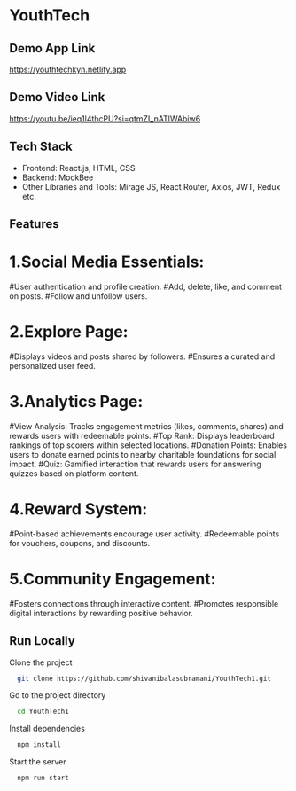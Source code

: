 
# YouthTech

## Demo App Link

https://youthtechkyn.netlify.app

## Demo Video Link

https://youtu.be/ieq1l4thcPU?si=qtmZI_nATlWAbiw6


## Tech Stack

- Frontend: React.js, HTML, CSS
- Backend: MockBee
- Other Libraries and Tools: Mirage JS, React Router, Axios, JWT, Redux etc.


## Features

# 1.Social Media Essentials:

#User authentication and profile creation.
#Add, delete, like, and comment on posts.
#Follow and unfollow users.

# 2.Explore Page:

#Displays videos and posts shared by followers.
#Ensures a curated and personalized user feed.

# 3.Analytics Page:

#View Analysis: Tracks engagement metrics (likes, comments, shares) and rewards users with redeemable points.
#Top Rank: Displays leaderboard rankings of top scorers within selected locations.
#Donation Points: Enables users to donate earned points to nearby charitable foundations for social impact.
#Quiz: Gamified interaction that rewards users for answering quizzes based on platform content.

# 4.Reward System:

#Point-based achievements encourage user activity.
#Redeemable points for vouchers, coupons, and discounts.

# 5.Community Engagement:

#Fosters connections through interactive content.
#Promotes responsible digital interactions by rewarding positive behavior.



## Run Locally

Clone the project

```bash
  git clone https://github.com/shivanibalasubramani/YouthTech1.git
```

Go to the project directory

```bash
  cd YouthTech1
```

Install dependencies

```bash
  npm install
```

Start the server

```bash
  npm run start
```




